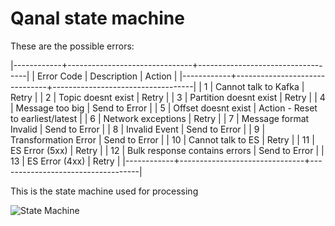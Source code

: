 # Qanal state machine


These are the possible errors:

|------------+-------------------------------+-----------------------------------|
| Error Code | Description                   | Action                            |
|------------+-------------------------------+-----------------------------------|
|          1 | Cannot talk to Kafka          | Retry                             |
|          2 | Topic doesnt exist            | Retry                             |
|          3 | Partition doesnt exist        | Retry                             |
|          4 | Message too big               | Send to Error                     |
|          5 | Offset doesnt exist           | Action - Reset to earliest/latest |
|          6 | Network exceptions            | Retry                             |
|          7 | Message format Invalid        | Send to Error                     |
|          8 | Invalid Event                 | Send to Error                     |
|          9 | Transformation Error          | Send to Error                     |
|         10 | Cannot talk to ES             | Retry                             |
|         11 | ES Error (5xx)                | Retry                             |
|         12 | Bulk response contains errors | Send to Error                     |
|         13 | ES Error (4xx)                | Retry                             |
|------------+-------------------------------+-----------------------------------|


This is the state machine used for processing

![State Machine](/qanal/docs/images/state-machine.png)
